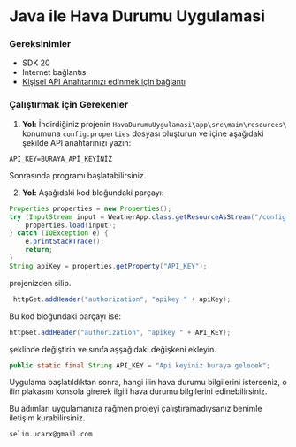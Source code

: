 
# **Java ile Hava Durumu Uygulamasi**

### **Gereksinimler**
              
- SDK 20
- Internet bağlantısı
- [Kişisel API Anahtarınızı edinmek için bağlantı](https://collectapi.com/tr/) 

### **Çalıştırmak için Gerekenler**

1. **Yol:** İndirdiğiniz projenin `HavaDurumuUygulamasi\app\src\main\resources\` konumuna `config.properties` dosyası oluşturun ve içine aşağıdaki şekilde API anahtarınızı yazın:
```
API_KEY=BURAYA_APİ_KEYİNİZ
```

Sonrasında programı başlatabilirsiniz.

2. **Yol:** Aşağıdaki kod bloğundaki parçayı:

 ```java
 Properties properties = new Properties();
 try (InputStream input = WeatherApp.class.getResourceAsStream("/config.properties")) {
     properties.load(input);
 } catch (IOException e) {
     e.printStackTrace();
     return; 
 }
 String apiKey = properties.getProperty("API_KEY");
 ```

projenizden silip.

```java
 httpGet.addHeader("authorization", "apikey " + apiKey);
 ```
 
Bu kod bloğundaki parçayı ise:


 ```java
 httpGet.addHeader("authorization", "apikey " + API_KEY);
 ```

şeklinde değiştirin ve sınıfa aşşağıdaki değişkeni ekleyin.


 ```java
 public static final String API_KEY = "Api keyiniz buraya gelecek";
 ```

Uygulama başlatıldıktan sonra, hangi ilin hava durumu bilgilerini isterseniz, o ilin plakasını konsola girerek ilgili hava durumu bilgilerini edinebilirsiniz.


Bu adımları uygulamanıza rağmen projeyi çalıştıramadıysanız benimle iletişim kurabilirsiniz.

	selim.ucarx@gmail.com 
